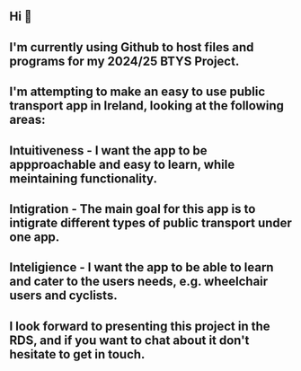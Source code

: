## Hi 👋
## I'm currently using Github to host files and programs for my 2024/25 BTYS Project.
## I'm attempting to make an easy to use public transport app in Ireland, looking at the following areas:
## Intuitiveness - I want the app to be appproachable and easy to learn, while meintaining functionality.
## Intigration - The main goal for this app is to intigrate different types of public transport under one app.
## Inteligience - I want the app to be able to learn and cater to the users needs, e.g. wheelchair users and cyclists.
##
## I look forward to presenting this project in the RDS, and if you want to chat about it don't hesitate to get in touch.

<!--
**amazign/amazign** is a ✨ _special_ ✨ repository because its `README.md` (this file) appears on your GitHub profile.

Here are some ideas to get you started:

- 🔭 I’m currently working on ...
- 🌱 I’m currently learning ...
- 👯 I’m looking to collaborate on ...
- 🤔 I’m looking for help with ...
- 💬 Ask me about ...
- 📫 How to reach me: ...
- 😄 Pronouns: ...
- ⚡ Fun fact: ...
-->
